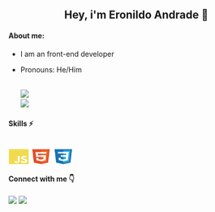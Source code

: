 <h2 align="center" >Hey, i'm Eronildo Andrade 👋</h2>

#### About me:
- I am an front-end developer
- Pronouns: He/Him

  <a href="https://github.com/Eronildo-ht">
  <br>
  <img src="https://github-readme-stats.vercel.app/api?username=Eronildo-ht&show_icons=true&theme=tokyonight&include_all_commits=true&count_private=true"/>
  <br>
  <img src="https://github-readme-stats.vercel.app/api/top-langs/?username=Eronildo-Andrade&hide_progress=true&theme=tokyonight"/>
  </a>

#### Skills ⚡
<div style="display: inline_block"><br>
  <img align="center" alt="Eronildo-Js" height="30" width="40" src="https://raw.githubusercontent.com/devicons/devicon/master/icons/javascript/javascript-plain.svg">
  <img align="center" alt="Rafa-HTML" height="30" width="40" src="https://raw.githubusercontent.com/devicons/devicon/master/icons/html5/html5-original.svg">
  <img align="center" alt="Rafa-CSS" height="30" width="40" src="https://raw.githubusercontent.com/devicons/devicon/master/icons/css3/css3-original.svg">
</div>
 
 #### Connect with me 👇
 
 <div>
  <a href="https://www.linkedin.com/in/eronildo-rodrigues-ht/" target="_blank"><img src="https://img.shields.io/badge/LinkedIn-0077B5?style=for-the-badge&logo=linkedin&logoColor=white" target="_blank"></a>
   <a href = "mailto:erfilhoandrade@gmail.com"><img src="https://img.shields.io/badge/Gmail-D14836?style=for-the-badge&logo=gmail&logoColor=white" target="_blank"></a>
 </div>
 
